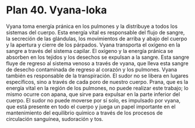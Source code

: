 # Plan 40. Vyana-loka

Vyana toma energía pránica en los pulmones y la distribuye a todos los sistemas del cuerpo. Esta energía vital es responsable del flujo de sangre, la secreción de las glándulas, los movimientos de arriba y abajo del cuerpo y la apertura y cierre de los párpados. Vyana transporta el oxígeno en la sangre a través del sistema capilar. El oxígeno y la energía pránica se absorben en los tejidos y los desechos se expulsan a la sangre. Esta sangre fluye de regreso al sistema venoso a través de vyana, que lleva esta sangre de desecho contaminada de regreso al corazón y los pulmones. Vyana también es responsable de la transpiración. El sudor no se libera en lugares específicos, sino a través de cada poro de nuestro cuerpo. Prana, que es la energía vital en la región de los pulmones, no puede realizar este trabajo; lo mismo ocurre con apana, que sirve para expulsar en la parte inferior del cuerpo. El sudor no puede moverse por sí solo, es impulsado por vyana, que está presente en todo el cuerpo y juega un papel importante en el mantenimiento del equilibrio químico a través de los procesos de circulación sanguínea, sudoración y tos.

